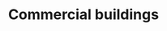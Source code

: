 ---
title: Commercial buildings
longTitle: 'Commercial buildings'
tags:
- gccommon
french:
- "[[Batiment commercial]]"
relatedTerm:
- "[[Commercial architecture]]"
---